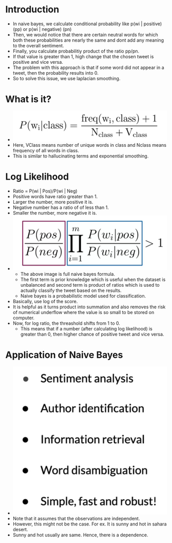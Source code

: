 # Introduction
* In naive bayes, we calculate conditional probability like p(wi | positive)(pp) or p(wi | negative) (pn)
* Then, we would notice that there are certain neutral words for which both these probabilities are nearly the same and dont add any meaning to the overall sentiment.
* Finally, you calculate probabilitiy product of the ratio pp/pn.
* If that value is greater than 1, high change that the chosen tweet is positive and vice versa.
* The problem with this approach is that if some word did not appear in a tweet, then the probability results into 0.
* So to solve this issue, we use laplacian smoothing.

# What is it?
* ![](./assets/images/2022-06-27-07-54-24.png)
* Here, VClass means number of unique words in class and Nclass means frequency of all words in class.
* This is similar to hallucinating terms and exponential smoothing.

# Log Likelihood
* Ratio = P(wi | Pos)/P(wi | Neg)
* Positive words have ratio greater than 1.
* Larger the number, more positive it is.
* Negative number has a ratio of of less than 1.
* Smaller the number, more negative it is.
* ![](./assets/images/2022-06-27-07-59-13.png)
    * The above image is full naive bayes formula.
    * The first term is prior knowledge which is useful when the dataset is unbalanced and second term is product of ratios which is used to actually classify the tweet based on the results.
    * Naive bayes is a probabilistic model used for classification.
* Basically, use log of the score.
* It is helpful as it turns product into summation and also removes the risk of numerical underflow where the value is so small to be stored on computer.
* Now, for log ratio, the threashold shifts from 1 to 0.
    * This means that if a number (after calculating log likelihood) is greater than 0, then higher chance of positive tweet and vice versa.

# Application of Naive Bayes
* ![](./assets/images/2022-06-27-08-12-37.png)
* Note that it assumes that the observations are independent.
* However, this might not be the case. For ex. It is sunny and hot in sahara desert.
* Sunny and hot usually are same. Hence, there is a dependence.